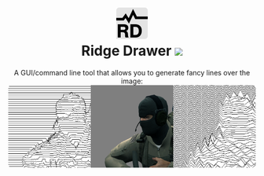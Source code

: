 <h1 align="center">
  <img src="https://raw.githubusercontent.com/duschno/RidgeDrawer/master/docs/icon.png" alt="Ridge Drawer logo" height="64">
  <br/>
  Ridge Drawer
  <a href="https://github.com/duschno/RidgeDrawer/actions/workflows/main.yml"><img src="https://github.com/duschno/RidgeDrawer/actions/workflows/main.yml/badge.svg?branch=master&event=push"></a>
</h1>
<p align="center">
  A GUI/command line tool that allows you to generate fancy lines over the image:
  <img src="https://raw.githubusercontent.com/duschno/RidgeDrawer/master/docs/example.png" alt="Processed images example">
</p>
